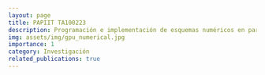 ```yaml
---
layout: page
title: PAPIIT TA100223
description: Programación e implementación de esquemas numéricos en paralelo para soluciones aproximadas a ecuaciones diferenciales ordinarias así como parciales de orden fraccionario
img: assets/img/gpu_numerical.jpg
importance: 1
category: Investigación
related_publications: true
---
```


